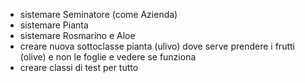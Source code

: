 - sistemare Seminatore (come Azienda)
- sistemare Pianta
- sistemare Rosmarino e Aloe
- creare nuova sottoclasse pianta (ulivo) dove serve prendere i frutti (olive) e non le foglie e vedere se funziona
- creare classi di test per tutto 
